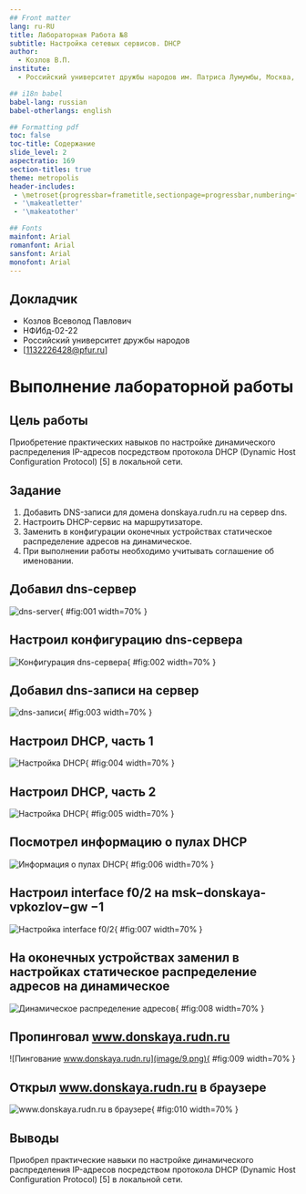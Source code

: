 ```yaml
---
## Front matter
lang: ru-RU
title: Лабораторная Работа №8
subtitle: Настройка сетевых сервисов. DHCP
author:
  - Козлов В.П.
institute:
  - Российский университет дружбы народов им. Патриса Лумумбы, Москва, Россия

## i18n babel
babel-lang: russian
babel-otherlangs: english

## Formatting pdf
toc: false
toc-title: Содержание
slide_level: 2
aspectratio: 169
section-titles: true
theme: metropolis
header-includes:
 - \metroset{progressbar=frametitle,sectionpage=progressbar,numbering=fraction}
 - '\makeatletter'
 - '\makeatother'

## Fonts
mainfont: Arial
romanfont: Arial
sansfont: Arial
monofont: Arial
---
```



## Докладчик


  * Козлов Всеволод Павлович
  * НФИбд-02-22
  * Российский университет дружбы народов
  * [1132226428@pfur.ru]
  
# Выполнение лабораторной работы

## Цель работы

Приобретение практических навыков по настройке динамического распределения IP-адресов посредством протокола DHCP (Dynamic Host Configuration Protocol) [5] в локальной сети.

## Задание

1. Добавить DNS-записи для домена donskaya.rudn.ru на сервер dns.
2. Настроить DHCP-сервис на маршрутизаторе.
3. Заменить в конфигурации оконечных устройствах статическое распределение адресов на динамическое.
4. При выполнении работы необходимо учитывать соглашение об именовании.

## Добавил dns-сервер

![dns-server](image/1.png){ #fig:001 width=70% }

## Настроил конфигурацию dns-сервера

![Конфигурация dns-сервера](image/2.png){ #fig:002 width=70% }

## Добавил dns-записи на сервер

![dns-записи](image/3.png){ #fig:003 width=70% }

## Настроил DHCP, часть 1

![Настройка DHCP](image/4.png){ #fig:004 width=70% }

## Настроил DHCP, часть 2

![Настройка DHCP](image/5.png){ #fig:005 width=70% }

## Посмотрел информацию о пулах DHCP

![Информация о пулах DHCP](image/6.png){ #fig:006 width=70% }

## Настроил interface f0/2 на msk−donskaya-vpkozlov−gw −1

![Настройка interface f0/2](image/7.png){ #fig:007 width=70% }

## На оконечных устройствах заменил в настройках статическое распределение адресов на динамическое

![Динамическое распределение адресов](image/8.png){ #fig:008 width=70% }

## Пропинговал www.donskaya.rudn.ru

![Пингование www.donskaya.rudn.ru](image/9.png){ #fig:009 width=70% }

## Открыл www.donskaya.rudn.ru в браузере

![www.donskaya.rudn.ru в браузере](image/10.png){ #fig:010 width=70% }

## Выводы

Приобрел практические навыки по настройке динамического распределения IP-адресов посредством протокола DHCP (Dynamic Host Configuration Protocol) [5] в локальной сети.